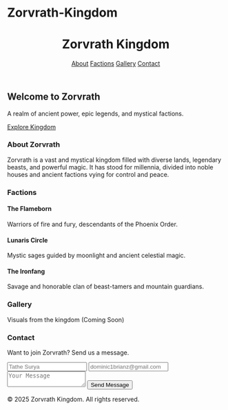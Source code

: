 # Zorvrath-Kingdom
<html lang="en">
<head>
  <meta charset="UTF-8" />
  <meta name="viewport" content="width=device-width, initial-scale=1.0" />
  <title>Zorvrath Kingdom</title>
  <link href="https://cdn.jsdelivr.net/npm/tailwindcss@2.2.19/dist/tailwind.min.css" rel="stylesheet">
</head>
<body class="bg-gray-900 text-white font-sans">

  <!-- Header -->
  <header class="bg-gray-800 p-6 shadow-lg">
    <div class="container mx-auto flex justify-between items-center">
      <h1 class="text-3xl font-bold text-purple-400">Zorvrath Kingdom</h1>
      <nav class="space-x-4">
        <a href="#about" class="hover:text-purple-300">About</a>
        <a href="#factions" class="hover:text-purple-300">Factions</a>
        <a href="#gallery" class="hover:text-purple-300">Gallery</a>
        <a href="#contact" class="hover:text-purple-300">Contact</a>
      </nav>
    </div>
  </header>

  <!-- Hero Section -->
  <section class="text-center py-20 bg-gradient-to-b from-gray-900 to-gray-800">
    <h2 class="text-5xl font-extrabold text-purple-500 mb-4">Welcome to Zorvrath</h2>
    <p class="text-xl text-gray-300 mb-6">A realm of ancient power, epic legends, and mystical factions.</p>
    <a href="#about" class="bg-purple-600 hover:bg-purple-700 px-6 py-3 rounded-xl text-white font-semibold">Explore Kingdom</a>
  </section>

  <!-- About Section -->
  <section id="about" class="py-16 px-6 bg-gray-800">
    <div class="max-w-4xl mx-auto text-center">
      <h3 class="text-3xl font-bold text-purple-400 mb-4">About Zorvrath</h3>
      <p class="text-gray-300">Zorvrath is a vast and mystical kingdom filled with diverse lands, legendary beasts, and powerful magic. It has stood for millennia, divided into noble houses and ancient factions vying for control and peace.</p>
    </div>
  </section>

  <!-- Factions Section -->
  <section id="factions" class="py-16 px-6 bg-gray-900">
    <div class="max-w-6xl mx-auto">
      <h3 class="text-3xl font-bold text-center text-purple-400 mb-10">Factions</h3>
      <div class="grid grid-cols-1 md:grid-cols-3 gap-6">
        <div class="bg-gray-800 p-6 rounded-lg shadow-lg">
          <h4 class="text-xl font-bold text-purple-300 mb-2">The Flameborn</h4>
          <p class="text-gray-400">Warriors of fire and fury, descendants of the Phoenix Order.</p>
        </div>
        <div class="bg-gray-800 p-6 rounded-lg shadow-lg">
          <h4 class="text-xl font-bold text-purple-300 mb-2">Lunaris Circle</h4>
          <p class="text-gray-400">Mystic sages guided by moonlight and ancient celestial magic.</p>
        </div>
        <div class="bg-gray-800 p-6 rounded-lg shadow-lg">
          <h4 class="text-xl font-bold text-purple-300 mb-2">The Ironfang</h4>
          <p class="text-gray-400">Savage and honorable clan of beast-tamers and mountain guardians.</p>
        </div>
      </div>
    </div>
  </section>

  <!-- Gallery Section -->
  <section id="gallery" class="py-16 px-6 bg-gray-800">
    <div class="max-w-4xl mx-auto text-center">
      <h3 class="text-3xl font-bold text-purple-400 mb-4">Gallery</h3>
      <p class="text-gray-400 mb-6">Visuals from the kingdom (Coming Soon)</p>
      <div class="grid grid-cols-2 md:grid-cols-4 gap-4">
        <div class="bg-gray-700 h-32 rounded-lg animate-pulse"></div>
        <div class="bg-gray-700 h-32 rounded-lg animate-pulse"></div>
        <div class="bg-gray-700 h-32 rounded-lg animate-pulse"></div>
        <div class="bg-gray-700 h-32 rounded-lg animate-pulse"></div>
      </div>
    </div>
  </section>

  <!-- Contact Section -->
  <section id="085648147385" class="py-16 px-6 bg-gray-900">
    <div class="max-w-md mx-auto text-center">
      <h3 class="text-3xl font-bold text-purple-400 mb-4">Contact</h3>
      <p class="text-gray-400 mb-6">Want to join Zorvrath? Send us a message.</p>
      <form class="space-y-4">
        <input type="text" placeholder="Tathe Surya" class="w-full p-3 rounded-lg bg-gray-800 text-white placeholder-gray-500">
        <input type="email" placeholder="dominic1brianz@gmail.com" class="w-full p-3 rounded-lg bg-gray-800 text-white placeholder-gray-500">
        <textarea placeholder="Your Message" class="w-full p-3 rounded-lg bg-gray-800 text-white placeholder-gray-500 h-32"></textarea>
        <button type="submit" class="w-full bg-purple-600 hover:bg-purple-700 p-3 rounded-lg font-semibold">Send Message</button>
      </form>
    </div>
  </section>

  <!-- Footer -->
  <footer class="bg-gray-800 text-center py-6">
    <p class="text-gray-500">&copy; 2025 Zorvrath Kingdom. All rights reserved.</p>
  </footer>

</body>
</html>